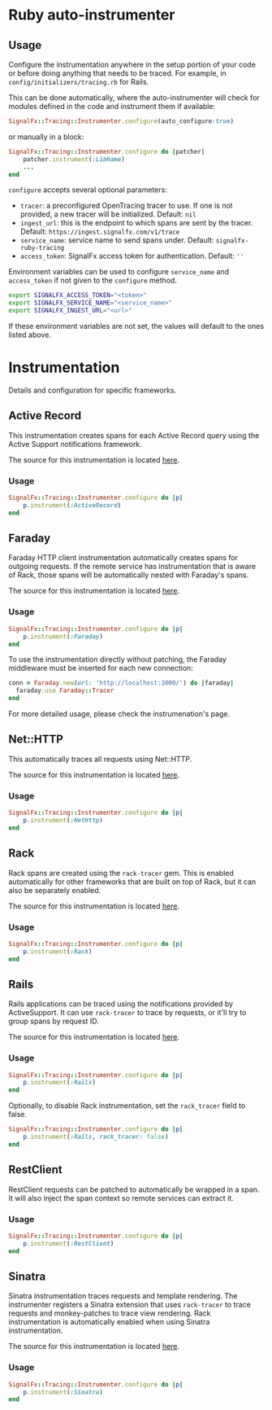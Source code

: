 # Ruby auto-instrumenter

## Usage

Configure the instrumentation anywhere in the setup portion of your code or before doing anything
that needs to be traced. For example, in `config/initializers/tracing.rb` for Rails.

This can be done automatically, where the auto-instrumenter will check for
modules defined in the code and instrument them if available:

```ruby
SignalFx::Tracing::Instrumenter.configure(auto_configure:true)
```

or manually in a block:

```ruby
SignalFx::Tracing::Instrumenter.configure do |patcher|
    patcher.instrument(:LibName)
    ...
end
```

`configure` accepts several optional parameters:
- `tracer`: a preconfigured OpenTracing tracer to use. If one is not provided,
  a new tracer will be initialized. Default: `nil`
- `ingest_url`: this is the endpoint to which spans are sent by the tracer.
  Default: `https://ingest.signalfx.com/v1/trace`
- `service_name`: service name to send spans under.
  Default: `signalfx-ruby-tracing`
- `access_token`: SignalFx access token for authentication. Default: `''`

Environment variables can be used to configure `service_name` and `access_token`
if not given to the `configure` method.

```bash
export SIGNALFX_ACCESS_TOKEN="<token>"
export SIGNALFX_SERVICE_NAME="<service_name>"
export SIGNALFX_INGEST_URL="<url>"
```

If these environment variables are not set, the values will default to the ones
listed above.

# Instrumentation

Details and configuration for specific frameworks.

## Active Record

This instrumentation creates spans for each Active Record query using the Active
Support notifications framework.

The source for this instrumentation is located [here](https://github.com/salemove/ruby-activerecord-opentracing).

### Usage

```ruby
SignalFx::Tracing::Instrumenter.configure do |p|
    p.instrument(:ActiveRecord)
end
```

## Faraday

Faraday HTTP client instrumentation automatically creates spans for outgoing
requests. If the remote service has instrumentation that is aware of Rack,
those spans will be automatically nested with Faraday's spans.

The source for this instrumentation is located [here](https://github.com/opentracing-contrib/ruby-faraday-tracer).

### Usage

```ruby
SignalFx::Tracing::Instrumenter.configure do |p|
    p.instrument(:Faraday)
end
```

To use the instrumentation directly without patching, the Faraday middleware
must be inserted for each new connection:
```ruby
conn = Faraday.new(url: 'http://localhost:3000/') do |faraday|
  faraday.use Faraday::Tracer
end
```

For more detailed usage, please check the instrumenation's page.

## Net::HTTP

This automatically traces all requests using Net::HTTP.

The source for this instrumentation is located [here](https://github.com/signalfx/net-http-tracer).

### Usage

```ruby
SignalFx::Tracing::Instrumenter.configure do |p|
    p.instrument(:NetHttp)
end
```

## Rack

Rack spans are created using the `rack-tracer` gem. This is enabled
automatically for other frameworks that are built on top of Rack, but it can
also be separately enabled.

The source for this instrumentation is located [here](https://github.com/opentracing-contrib/ruby-rack-tracer).

### Usage

```ruby
SignalFx::Tracing::Instrumenter.configure do |p|
    p.instrument(:Rack)
end
```

## Rails

Rails applications can be traced using the notifications provided by ActiveSupport.
It can use `rack-tracer` to trace by requests, or it'll try to group spans by
request ID.

The source for this instrumentation is located [here](https://github.com/achandras/ruby-rails-tracer).

### Usage

```ruby
SignalFx::Tracing::Instrumenter.configure do |p|
    p.instrument(:Rails)
end
```

Optionally, to disable Rack instrumentation, set the `rack_tracer` field to false.

```ruby
SignalFx::Tracing::Instrumenter.configure do |p|
    p.instrument(:Rails, rack_tracer: false)
end
```

## RestClient

RestClient requests can be patched to automatically be wrapped in a span. It
will also inject the span context so remote services can extract it.

### Usage

```ruby
SignalFx::Tracing::Instrumenter.configure do |p|
    p.instrument(:RestClient)
end
```

## Sinatra

Sinatra instrumentation traces requests and template rendering. The instrumenter
registers a Sinatra extension that uses `rack-tracer` to trace requests and
monkey-patches to trace view rendering. Rack instrumentation is automatically
enabled when using Sinatra instrumentation.

The source for this instrumentation is located [here](https://github.com/signalfx/sinatra-tracer).

### Usage

```ruby
SignalFx::Tracing::Instrumenter.configure do |p|
    p.instrument(:Sinatra)
end
```

